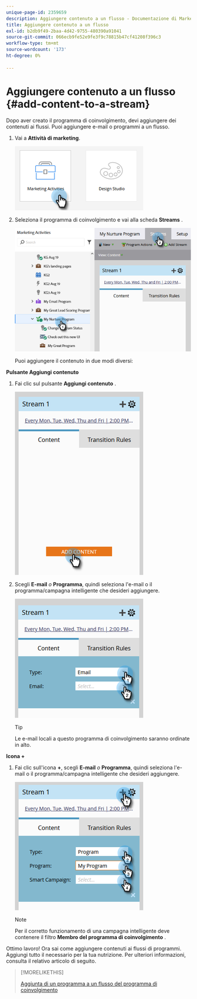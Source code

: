 ```yaml
---
unique-page-id: 2359659
description: Aggiungere contenuto a un flusso - Documentazione di Marketo - Documentazione del prodotto
title: Aggiungere contenuto a un flusso
exl-id: b2db9f49-2baa-4d42-9755-480390a91041
source-git-commit: 066ecb9fe52e9fe3f9c78815b47cf41208f396c3
workflow-type: tm+mt
source-wordcount: '173'
ht-degree: 0%

---
```


# Aggiungere contenuto a un flusso {#add-content-to-a-stream}

Dopo aver creato il programma di coinvolgimento, devi aggiungere dei contenuti ai flussi. Puoi aggiungere e-mail o programmi a un flusso.

1. Vai a **Attività di marketing**.

   ![](assets/add-content-to-a-stream-1.png)

1. Seleziona il programma di coinvolgimento e vai alla scheda **Streams** .

   ![](assets/add-content-to-a-stream-2.png)

   Puoi aggiungere il contenuto in due modi diversi:

**Pulsante Aggiungi contenuto**

1. Fai clic sul pulsante **Aggiungi contenuto** .

   ![](assets/add-content-to-a-stream-3.png)

1. Scegli **E-mail** _o_ **Programma**, quindi seleziona l&#39;e-mail o il programma/campagna intelligente che desideri aggiungere.

   ![](assets/add-content-to-a-stream-4.png)

   >[!TIP]
   >
   >Le e-mail locali a questo programma di coinvolgimento saranno ordinate in alto.

**Icona +**

1. Fai clic sull&#39;icona **+**, scegli **E-mail** _o_ **Programma**, quindi seleziona l&#39;e-mail o il programma/campagna intelligente che desideri aggiungere.

   ![](assets/add-content-to-a-stream-5.png)

   >[!NOTE]
   >
   >Per il corretto funzionamento di una campagna intelligente deve contenere il filtro **Membro del programma di coinvolgimento** .

Ottimo lavoro! Ora sai come aggiungere contenuti ai flussi di programmi. Aggiungi tutto il necessario per la tua nutrizione. Per ulteriori informazioni, consulta il relativo articolo di seguito.

>[!MORELIKETHIS]
>
>[Aggiunta di un programma a un flusso del programma di coinvolgimento](/help/marketo/product-docs/email-marketing/drip-nurturing/creating-an-engagement-program/adding-a-program-to-an-engagement-program-stream.md)
